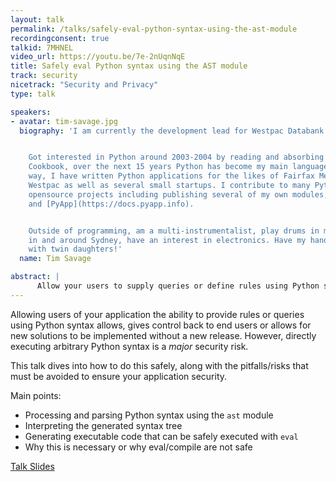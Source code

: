 ```yaml
---
layout: talk
permalink: /talks/safely-eval-python-syntax-using-the-ast-module
recordingconsent: true
talkid: 7MHNEL
video_url: https://youtu.be/7e-2nUqnNqE
title: Safely eval Python syntax using the AST module
track: security
nicetrack: "Security and Privacy"
type: talk

speakers:
- avatar: tim-savage.jpg
  biography: 'I am currently the development lead for Westpac Databank.


    Got interested in Python around 2003-2004 by reading and absorbing the Python
    Cookbook, over the next 15 years Python has become my main language. Along the
    way, I have written Python applications for the likes of Fairfax Media, Woolworths,
    Westpac as well as several small startups. I contribute to many Python (and non-python)
    opensource projects including publishing several of my own modules, notably, Odin
    and [PyApp](https://docs.pyapp.info).


    Outside of programming, am a multi-instrumentalist, play drums in multiple bands
    in and around Sydney, have an interest in electronics. Have my hands kept full
    with twin daughters!'
  name: Tim Savage

abstract: | 
      Allow your users to supply queries or define rules using Python syntax and safely eval them. Processing an AST into safely executable code.
---
```


Allowing users of your application the ability to provide rules or queries using Python syntax allows, gives control back to end users or allows for new solutions to be implemented without a new release. However, directly executing arbitrary Python syntax is a *major* security risk.

This talk dives into how to do this safely, along with the pitfalls/risks that must be avoided to ensure your application security.

Main points:
* Processing and parsing Python syntax using the `ast` module
* Interpreting the generated syntax tree
* Generating executable code that can be safely executed with `eval`
* Why this is necessary or why eval/compile are not safe

[Talk Slides](https://timsavage.github.io/pyconau2019/)
